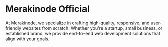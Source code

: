 # Merakinode Official

At Merakinode, we specialize in crafting high-quality, responsive, and user-friendly websites from scratch. Whether you're a startup, small business, or established brand, we provide end-to-end web development solutions that align with your goals.
